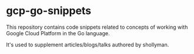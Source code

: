 # gcp-go-snippets

This repository contains code snippets related to concepts of working with Google Cloud Platform in the Go language.

It's used to supplement articles/blogs/talks authored by shollyman.